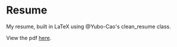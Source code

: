 # Resume
 My resume, built in LaTeX using @Yubo-Cao's clean_resume class.

 View the pdf [here](https://github.com/anishgoyal1108/Resume/blob/main/build/main.pdf).
